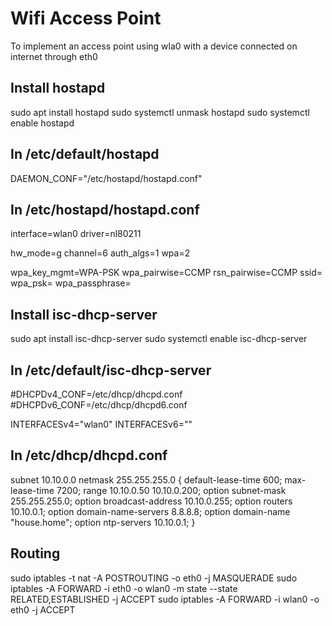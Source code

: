 # Wifi Access Point

To implement an access point using wla0 with a device connected on internet through eth0

## Install hostapd
sudo apt install hostapd
sudo systemctl unmask hostapd
sudo systemctl enable hostapd

## In /etc/default/hostapd

DAEMON_CONF="/etc/hostapd/hostapd.conf"

## In /etc/hostapd/hostapd.conf

interface=wlan0
driver=nl80211

hw_mode=g
channel=6
auth_algs=1
wpa=2

wpa_key_mgmt=WPA-PSK
wpa_pairwise=CCMP
rsn_pairwise=CCMP
ssid=<WIFI SSID>
wpa_psk=<hex passphrase if wpa_passphrase not used>
wpa_passphrase=<passphrase if wpa_psk not used>
  
## Install isc-dhcp-server

sudo apt install isc-dhcp-server
sudo systemctl enable isc-dhcp-server

## In /etc/default/isc-dhcp-server
#DHCPDv4_CONF=/etc/dhcp/dhcpd.conf
#DHCPDv6_CONF=/etc/dhcp/dhcpd6.conf

INTERFACESv4="wlan0"
INTERFACESv6=""

## In /etc/dhcp/dhcpd.conf


subnet 10.10.0.0 netmask 255.255.255.0 {
	default-lease-time 600;
	max-lease-time 7200;
	range 10.10.0.50 10.10.0.200;
	option subnet-mask 255.255.255.0;
	option broadcast-address 10.10.0.255;
	option routers 10.10.0.1;
	option domain-name-servers 8.8.8.8;
	option domain-name "house.home";
	option ntp-servers 10.10.0.1;
}

## Routing

sudo iptables -t nat -A POSTROUTING -o eth0 -j MASQUERADE
sudo iptables -A FORWARD -i eth0 -o wlan0 -m state --state RELATED,ESTABLISHED -j ACCEPT
sudo iptables -A FORWARD -i wlan0 -o eth0 -j ACCEPT
